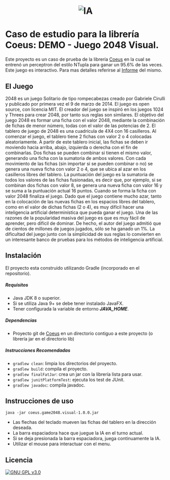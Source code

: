 <h1 align="center">
	<img src="https://i.imgur.com/rqOh0KW.png" alt="IA">
</h1>

# Caso de estudio para la librería Coeus: DEMO - Juego 2048 Visual.
Este proyecto es un caso de prueba de la librería [Coeus](https://github.com/TesisLuciaFrancoRenzo/coeus) 
en la cual se entrenó un perceptron del estilo NTupla para ganar un 95.6% de las veces.
Este juego es interactivo.
Para mas detalles referirse al [Informe](https://docs.google.com/document/d/1arNnKmmV7xc9qDrgPNbtxQXO8b81HknmJQKCshfAzUU/edit?usp=sharing) del mismo.

## El Juego
2048 es un juego Solitario de tipo rompecabezas creado por Gabriele Cirulli y 
publicado por primera vez el 9 de marzo de 2014. El juego es open source, con 
licencia MIT. 
El creador del juego se inspiró en los juegos 1024 y Threes para crear 2048, 
por tanto sus reglas son similares.
El objetivo del juego 2048 es formar una ficha con el valor 2048, mediante la 
combinación de fichas de menor número, todas con el valor de las potencias de 2.
El tablero de juego de 2048 es una cuadrícula de 4X4 con 16 casilleros. Al comenzar 
el juego, el tablero tiene 2 fichas con valor 2 o 4  colocadas aleatoriamente. 
A partir de este tablero inicial, las fichas se deben ir moviendo hacia arriba, 
abajo, izquierda o derecha con el fin de combinarlas. Dos fichas se pueden combinar 
si tienen el mismo valor, generando una ficha con la sumatoria de ambos valores. 
Con cada movimiento de las fichas (sin importar si se pueden combinar o no) se genera 
una nueva ficha con valor 2 o 4, que se ubica al azar en los casilleros libres del 
tablero.
La puntuación del juego es la sumatoria de todos los valores de las fichas fusionadas, 
es decir que, por ejemplo, si se combinan dos fichas con valor 8, se genera una nueva
ficha con valor 16 y se suma a la puntuación actual 16 puntos. Cuando se forma la 
ficha con valor 2048 finaliza el juego.
Dado que el juego contiene mucho azar, tanto en la colocación de las nuevas fichas en 
los espacios libres del tablero, como en el valor de dichas fichas (2 o 4), 
es muy difícil hacer una inteligencia artificial determinística que pueda ganar el juego.
Una de las razones de la popularidad masiva del juego es que es muy fácil de aprender, 
pero difícil de dominar. De hecho, el autor del juego admitió que de cientos de 
millones de juegos jugados, sólo se ha ganado un 1%. La dificultad del juego junto 
con la simplicidad de sus reglas lo convierten en un interesante banco de pruebas 
para los métodos de inteligencia artificial.

## Instalación
El proyecto esta construido utilizando Gradle (incorporado en el 
repositorio). 

##### Requisitos
- Java JDK 8 o superior.
- Si se utiliza Java 9+ se debe tener instalado JavaFX.
- Tener configurada la variable de entorno ***JAVA_HOME***. 

##### Dependencias
- Proyecto git de [Coeus](https://github.com/TesisLuciaFrancoRenzo/coeus) en un directorio contiguo a este proyecto 
(o librería jar en el directorio lib)

##### Instrucciones Recomendadas
- `gradlew clean`: limpia los directorios del proyecto.   
- `gradlew build`: compila el proyecto.
- `gradlew finalFatJar`: crea un jar con la librería lista para 
usar.  
- `gradlew junitPlatformTest`:  ejecuta los test de JUnit.
- `gradlew javadoc`:  compila javadoc.

## Instrucciones de uso
`java -jar coeus.game2048.visual-1.0.0.jar`

- Las flechas del teclado mueven las fichas del tablero en la dirección deseada.
- La barra espaciadora hace que juegue la IA en el turno actual.
- Si se deja presionada la barra espaciadora, juega continuamente la IA.
- Utilizar el mouse para interactuar con el menu.

## Licencia
[![GNU GPL v3.0](http://www.gnu.org/graphics/gplv3-127x51.png)](http://www.gnu.org/licenses/gpl.html)
